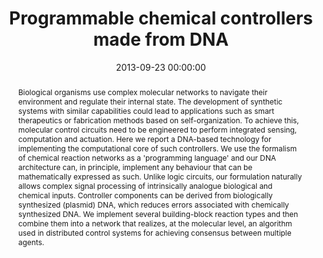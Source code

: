 ---
title: "Programmable chemical controllers made from DNA"
subtitle: ""
summary: ""
authors: 
- Chen YJ
- Dalchau N
- Srinivas N
- Phillips A
- Cardelli L
- Soloveichik D
- Seelig G


tags: []
categories: [DNA Computing, Dynamical Systems]
date: 2013-09-23 00:00:00
publishDate: 2013-09-23 00:00:00
featured: false
draft: false
publication: 'Nature Nanotechnology'
publication_types: ["2"]

doi: 'https://doi.org/10.1038/nnano.2013.189'
abstract: Biological organisms use complex molecular networks to navigate their environment and regulate their internal state. The development of synthetic systems with similar capabilities could lead to applications such as smart therapeutics or fabrication methods based on self-organization. To achieve this, molecular control circuits need to be engineered to perform integrated sensing, computation and actuation. Here we report a DNA-based technology for implementing the computational core of such controllers. We use the formalism of chemical reaction networks as a &apos;programming language&apos; and our DNA architecture can, in principle, implement any behaviour that can be mathematically expressed as such. Unlike logic circuits, our formulation naturally allows complex signal processing of intrinsically analogue biological and chemical inputs. Controller components can be derived from biologically synthesized (plasmid) DNA, which reduces errors associated with chemically synthesized DNA. We implement several building-block reaction types and then combine them into a network that realizes, at the molecular level, an algorithm used in distributed control systems for achieving consensus between multiple agents.

projects: []
---